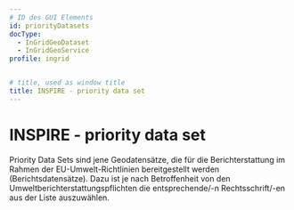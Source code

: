 ```yaml
---
# ID des GUI Elements
id: priorityDatasets
docType:
  - InGridGeoDataset
  - InGridGeoService
profile: ingrid


# title, used as window title
title: INSPIRE - priority data set
---
```


# INSPIRE - priority data set

Priority Data Sets sind jene Geodatensätze, die für die Berichterstattung im Rahmen der EU-Umwelt-Richtlinien bereitgestellt werden (Berichtsdatensätze). Dazu ist je nach Betroffenheit von den Umweltberichterstattungspflichten die entsprechende/-n Rechtsschrift/-en aus der Liste auszuwählen.

